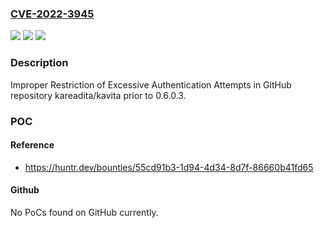 ### [CVE-2022-3945](https://cve.mitre.org/cgi-bin/cvename.cgi?name=CVE-2022-3945)
![](https://img.shields.io/static/v1?label=Product&message=kareadita%2Fkavita&color=blue)
![](https://img.shields.io/static/v1?label=Version&message=n%2Fa&color=blue)
![](https://img.shields.io/static/v1?label=Vulnerability&message=CWE-307%20Improper%20Restriction%20of%20Excessive%20Authentication%20Attempts&color=brighgreen)

### Description

Improper Restriction of Excessive Authentication Attempts in GitHub repository kareadita/kavita prior to 0.6.0.3.

### POC

#### Reference
- https://huntr.dev/bounties/55cd91b3-1d94-4d34-8d7f-86660b41fd65

#### Github
No PoCs found on GitHub currently.

